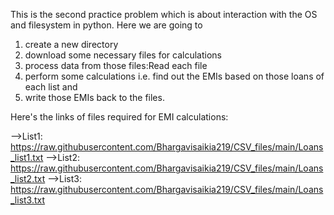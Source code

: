 This is the second practice problem which is about interaction with the OS and filesystem in python. Here we are going to 

1) create a new directory
2) download some necessary files for calculations
3) process data from those files:Read each file
4) perform some calculations i.e. find out the EMIs based on those loans of each list and 
5) write those EMIs back to the files. 

Here's the links of files required for EMI calculations:

-->List1: https://raw.githubusercontent.com/Bhargavisaikia219/CSV_files/main/Loans_list1.txt
-->List2: https://raw.githubusercontent.com/Bhargavisaikia219/CSV_files/main/Loans_list2.txt
-->List3: https://raw.githubusercontent.com/Bhargavisaikia219/CSV_files/main/Loans_list3.txt